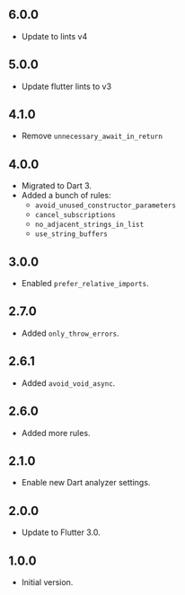 ## 6.0.0

- Update to lints v4

## 5.0.0

- Update flutter lints to v3

## 4.1.0

- Remove `unnecessary_await_in_return`

## 4.0.0

- Migrated to Dart 3.
- Added a bunch of rules:
  - `avoid_unused_constructor_parameters`
  - `cancel_subscriptions`
  - `no_adjacent_strings_in_list`
  - `use_string_buffers`

## 3.0.0

- Enabled `prefer_relative_imports`.

## 2.7.0

- Added `only_throw_errors`.

## 2.6.1

- Added `avoid_void_async`.

## 2.6.0

- Added more rules.

## 2.1.0

- Enable new Dart analyzer settings.

## 2.0.0

- Update to Flutter 3.0.

## 1.0.0

- Initial version.
